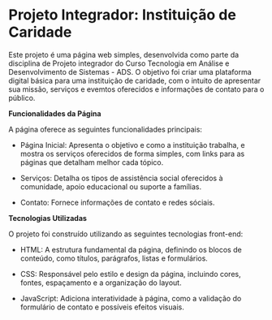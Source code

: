 # Projeto Integrador: Instituição de Caridade

Este projeto é uma página web simples, desenvolvida como parte da disciplina de Projeto integrador do Curso Tecnologia em Análise e Desenvolvimento de Sistemas - ADS. O objetivo foi criar uma plataforma digital básica para uma instituição de caridade, com o intuito de apresentar sua missão, serviços e evemtos oferecidos e informações de contato para o público.

**Funcionalidades da Página**

A página oferece as seguintes funcionalidades principais:

- Página Inicial: Apresenta o objetivo e como a instituição trabalha, e mostra os serviços oferecidos de forma simples, com links para as páginas que detalham melhor cada tópico.

- Serviços: Detalha os tipos de assistência social oferecidos à comunidade, apoio educacional ou suporte a famílias.

- Contato: Fornece informações de contato e redes sóciais.

**Tecnologias Utilizadas**

O projeto foi construído utilizando as seguintes tecnologias front-end:

- HTML: A estrutura fundamental da página, definindo os blocos de conteúdo, como títulos, parágrafos, listas e formulários.

- CSS: Responsável pelo estilo e design da página, incluindo cores, fontes, espaçamento e a organização do layout.

- JavaScript: Adiciona interatividade à página, como a validação do formulário de contato e possíveis efeitos visuais.

  

